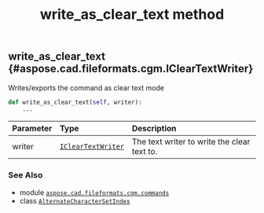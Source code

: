 ﻿---
title: write_as_clear_text method
second_title: Aspose.CAD for Python via .NET API References
description: 
type: docs
weight: 40
url: /python-net/aspose.cad.fileformats.cgm.commands/alternatecharactersetindex/write_as_clear_text/
is_root: false
---

## write_as_clear_text {#aspose.cad.fileformats.cgm.IClearTextWriter}

Writes/exports the command as clear text mode



```python
def write_as_clear_text(self, writer):
    ...
```


| Parameter | Type | Description |
| :- | :- | :- |
| writer | [`IClearTextWriter`](/cad/python-net/aspose.cad.fileformats.cgm/icleartextwriter) | The text writer to write the clear text to. |



### See Also
* module [`aspose.cad.fileformats.cgm.commands`](../../)
* class [`AlternateCharacterSetIndex`](/cad/python-net/aspose.cad.fileformats.cgm.commands/alternatecharactersetindex)
